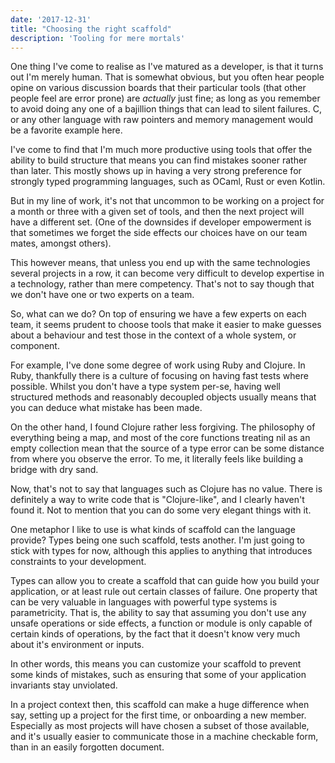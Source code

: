 ```yaml
---
date: '2017-12-31'
title: "Choosing the right scaffold"
description: 'Tooling for mere mortals'
---
```


One thing I've come to realise as I've matured as a developer, is that it turns out I'm merely human. That is somewhat obvious, but<!--more-->  you often hear people opine on various discussion boards that their particular tools (that other people feel are error prone) are _actually_ just fine; as long as you remember to avoid doing any one of a bajillion things that can lead to silent failures. C, or any other language with raw pointers and memory management would be a favorite example here.

I've come to find that I'm much more productive using tools that offer the ability to build structure that means you can find mistakes sooner rather than later. This mostly shows up in having a very strong preference for strongly typed programming languages, such as OCaml, Rust or even Kotlin. 

But in my line of work, it's not that uncommon to be working on a project for a month or three with a given set of tools, and then the next project will have a different set. (One of the downsides if developer empowerment is that sometimes we forget the side effects our choices have on our team mates, amongst others). 

This however means, that unless you end up with the same technologies several projects in a row, it can become very difficult to develop expertise in a technology, rather than mere competency. That's not to say though that we don't have one or two experts on a team. 

So, what can we do? On top of ensuring we have a few experts on each team, it seems prudent to choose tools that make it easier to make guesses about a behaviour and test those in the context of a whole system, or component. 

For example, I've done some degree of work using Ruby and Clojure. In Ruby, thankfully there is a culture of focusing on having fast tests where possible. Whilst you don't have a type system per-se, having well structured methods and reasonably decoupled objects usually means that you can deduce what mistake has been made.

On the other hand, I found Clojure rather less forgiving. The philosophy of everything being a map, and most of the core functions treating nil as an empty collection mean that the source of a type error can be some distance from where you observe the error. To me, it literally feels like building a bridge with dry sand.

Now, that's not to say that languages such as Clojure has no value. There is definitely a way to write code that is "Clojure-like", and I clearly haven't found it. Not to mention that you can do some very elegant things with it.

One metaphor I like to use is what kinds of scaffold can the language provide? Types being one such scaffold, tests another. I'm just going to stick with types for now, although this applies to anything that introduces constraints to your development.

Types can allow you to create a scaffold that can guide how you build your application, or at least rule out certain classes of failure. One property that can be very valuable in languages with powerful type systems is parametricity. That is, the ability to say that assuming you don't use any unsafe operations or side effects, a function or module is only capable of certain kinds of operations, by the fact that it doesn't know very much about it's environment or inputs.

In other words, this means you can customize your scaffold to prevent some kinds of mistakes, such as ensuring that some of your application invariants stay unviolated.

In a project context then, this scaffold can make a huge difference when say, setting up a project for the first time, or onboarding a new member. Especially as most projects will have chosen a subset of those available, and it's usually easier to communicate those in a machine checkable form, than in an easily forgotten document.

